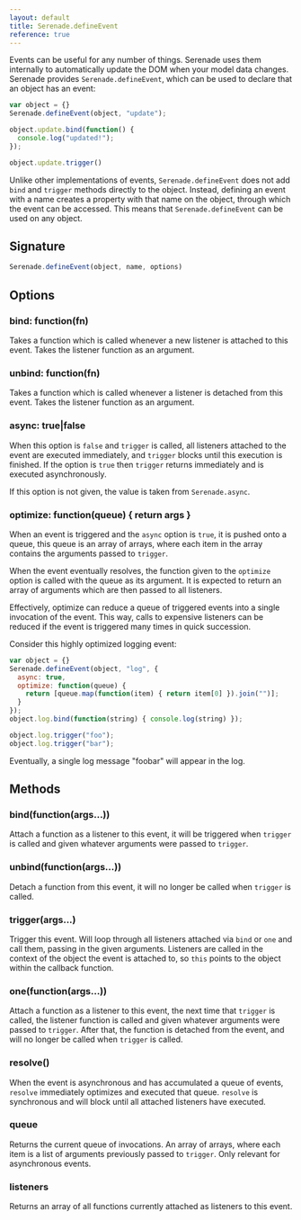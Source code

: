 ```yaml
---
layout: default
title: Serenade.defineEvent
reference: true
---
```


Events can be useful for any number of things. Serenade uses them internally to
automatically update the DOM when your model data changes. Serenade provides
`Serenade.defineEvent`, which can be used to declare that an object has an
event:

``` javascript
var object = {}
Serenade.defineEvent(object, "update");

object.update.bind(function() {
  console.log("updated!");
});

object.update.trigger()
```

Unlike other implementations of events, `Serenade.defineEvent` does not add
`bind` and `trigger` methods directly to the object. Instead, defining an event
with a name creates a property with that name on the object, through which the
event can be accessed. This means that `Serenade.defineEvent` can be used on
any object.

## Signature

``` javascript
Serenade.defineEvent(object, name, options)
```

## Options

### bind: function(fn)

Takes a function which is called whenever a new listener is attached to this
event. Takes the listener function as an argument.

### unbind: function(fn)

Takes a function which is called whenever a listener is detached from this
event. Takes the listener function as an argument.

### async: true|false

When this option is `false` and `trigger` is called, all listeners attached to
the event are executed immediately, and `trigger` blocks until this execution
is finished. If the option is `true` then `trigger` returns immediately and is
executed asynchronously.

If this option is not given, the value is taken from `Serenade.async`.

### optimize: function(queue) { return args }

When an event is triggered and the `async` option is `true`, it is pushed onto
a queue, this queue is an array of arrays, where each item in the array contains
the arguments passed to `trigger`.

When the event eventually resolves, the function given to the `optimize` option
is called with the queue as its argument. It is expected to return an array
of arguments which are then passed to all listeners.

Effectively, optimize can reduce a queue of triggered events into a single
invocation of the event. This way, calls to expensive listeners can be reduced
if the event is triggered many times in quick succession.

Consider this highly optimized logging event:

``` javascript
var object = {}
Serenade.defineEvent(object, "log", {
  async: true,
  optimize: function(queue) {
    return [queue.map(function(item) { return item[0] }).join("")];
  }
});
object.log.bind(function(string) { console.log(string) });

object.log.trigger("foo");
object.log.trigger("bar");
```

Eventually, a single log message "foobar" will appear in the log.

## Methods

### bind(function(args...))

Attach a function as a listener to this event, it will be triggered when
`trigger` is called and given whatever arguments were passed to `trigger`.

### unbind(function(args...))

Detach a function from this event, it will no longer be called when `trigger`
is called.

### trigger(args...)

Trigger this event. Will loop through all listeners attached via `bind` or
`one` and call them, passing in the given arguments. Listeners are called in
the context of the object the event is attached to, so `this` points to the
object within the callback function.

### one(function(args...))

Attach a function as a listener to this event, the next time that `trigger` is
called, the listener function is called and given whatever arguments were
passed to `trigger`. After that, the function is detached from the event, and
will no longer be called when `trigger` is called.

### resolve()

When the event is asynchronous and has accumulated a queue of events, `resolve`
immediately optimizes and executed that queue. `resolve` is synchronous and
will block until all attached listeners have executed.

### queue

Returns the current queue of invocations. An array of arrays, where each item
is a list of arguments previously passed to `trigger`. Only relevant for
asynchronous events.

### listeners

Returns an array of all functions currently attached as listeners to this
event.
